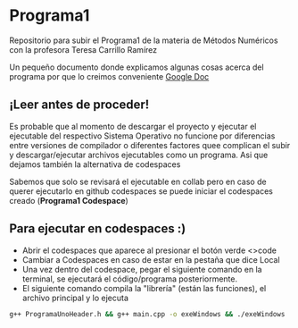# Programa1
Repositorio para subir el Programa1 de la materia de Métodos Numéricos con la profesora Teresa Carrillo Ramírez


Un pequeño documento donde explicamos algunas cosas acerca del programa por que lo creimos conveniente
[Google Doc](https://docs.google.com/document/d/1NhLP4LF7VG_Mc3CS6mx4jl9Wppi7azOQwUgGWZ77AeA/edit?usp=sharing)

## ¡Leer antes de proceder!
Es probable que al momento de descargar el proyecto y ejecutar el ejecutable del respectivo Sistema Operativo no funcione por diferencias entre versiones de compilador o diferentes factores quee complican el subir y descargar/ejecutar archivos ejecutables como un programa. Asi que dejamos también la alternativa de codespaces

Sabemos que solo se revisará el ejecutable en collab pero en caso de querer ejecutarlo en github codespaces se puede iniciar el codespaces creado (**Programa1 Codespace**)

## Para ejecutar en codespaces :)
- Abrir el codespaces que aparece al presionar el botón verde <>code
- Cambiar a Codespaces en caso de estar en la pestaña que dice Local
- Una vez dentro del codespace, pegar el siguiente comando en la terminal, se ejecutará el código/programa posteriormente.
- El siguiente comando compila la "librería" (están las funciones), el archivo principal y lo ejecuta   
```bash
g++ ProgramaUnoHeader.h && g++ main.cpp -o exeWindows && ./exeWindows
```
